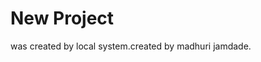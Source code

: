 # New Project 
was created by local system.created by madhuri jamdade.


<!-- PS D:\Web Development\GitDemo\project2> git status
On branch main

No commits yet

Untracked files:
  (use "git add <file>..." to include in what will be committed)
        REDME.md
        index.html

nothing added to commit but untracked files present (use "git add" to track)
PS D:\Web Development\GitDemo\project2> git add .
PS D:\Web Development\GitDemo\project2> git status
On branch main

No commits yet

Changes to be committed:
  (use "git rm --cached <file>..." to unstage)
        new file:   REDME.md
        new file:   index.html

PS D:\Web Development\GitDemo\project2> git commit -m "First Commit"

[main (root-commit) eb43967] First Commit
 2 files changed, 0 insertions(+), 0 deletions(-)
 create mode 100644 REDME.md
 create mode 100644 index.html
PS D:\Web Development\GitDemo\project2> git status
On branch main
nothing to commit, working tree clean
PS D:\Web Development\GitDemo\project2> git remote add origin https://github.com/madhuri0014/project2.git
PS D:\Web Development\GitDemo\project2> git remote -v
origin  https://github.com/madhuri0014/project2.git (fetch)
origin  https://github.com/madhuri0014/project2.git (push)
PS D:\Web Development\GitDemo\project2> git branch
* main
PS D:\Web Development\GitDemo\project2> git push origin main        
Enumerating objects: 3, done.
Counting objects: 100% (3/3), done.
Delta compression using up to 8 threads
Compressing objects: 100% (2/2), done.
Writing objects: 100% (3/3), 229 bytes | 114.00 KiB/s, done.        
Total 3 (delta 0), reused 0 (delta 0), pack-reused 0 (from 0)       
To https://github.com/madhuri0014/project2.git
 * [new branch]      main -> main
PS D:\Web Development\GitDemo\project2> git status
On branch main
Changes not staged for commit:
  (use "git add <file>..." to update what will be committed)        
  (use "git restore <file>..." to discard changes in working directory)
        modified:   REDME.md

no changes added to commit (use "git add" and/or "git commit -a")   
PS D:\Web Development\GitDemo\project2> git add .
PS D:\Web Development\GitDemo\project2> git commit -m "add name"
[main 1ad9f9f] add name
 1 file changed, 2 insertions(+)
PS D:\Web Development\GitDemo\project2> git push origin main
Enumerating objects: 5, done.
Counting objects: 100% (5/5), done.
Delta compression using up to 8 threads
Compressing objects: 100% (3/3), done.
Writing objects: 100% (3/3), 337 bytes | 168.00 KiB/s, done.
Total 3 (delta 0), reused 0 (delta 0), pack-reused 0 (from 0)
To https://github.com/madhuri0014/project2.git
   eb43967..1ad9f9f  main -> main
PS D:\Web Development\GitDemo\project2> -->